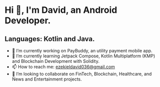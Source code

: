 # Hi 👋, I'm David, an Android Developer.
## Languages: Kotlin and Java.

- 🔭 I’m currently working on PayBuddy, an utility payment mobile app.
- 🌱 I’m currently learning Jetpack Compose, Kotlin Multiplatform (KMP) and Blockchain Development with Solidity.
- 📫 How to reach me: ezekieldavid036@gmail.com
- 👯 I’m looking to collaborate on FinTech, Blockchain, Healthcare, and News and Entertainment projects. 

<!--
**CreativeHazio/CreativeHazio** is a ✨ _special_ ✨ repository because its `README.md` (this file) appears on your GitHub profile.

Here are some ideas to get you started:

- 🔭 I’m currently working on ...
- 🌱 I’m currently learning ...
- 👯 I’m looking to collaborate on ...
- 🤔 I’m looking for help with ...
- 💬 Ask me about ...
- 📫 How to reach me: ...
- 😄 Pronouns: ...
- ⚡ Fun fact: ...
-->
